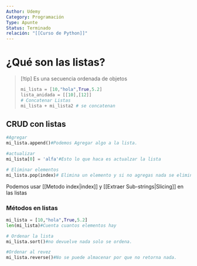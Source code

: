 ```yaml
---
Author: Udemy
Category: Programación
Type: Apunte
Status: Terminado
relación: "[[Curso de Python]]"
---
```

# ¿Qué son las listas?

>[!tip] Es una secuencia ordenada de objetos
>```python
>mi_lista = [10,"hola",True,5.2]
>lista_anidada = [[10],[12]]
># Concatenar Listas
>mi_lista + mi_lista2 # se concatenan
>```

## CRUD con listas

```python
#Agregar
mi_lista.append()#Podemos Agregar algo a la lista.

#actualizar
mi_lista[0] = 'alfa'#Esto lo que haca es actualzar la lista

# Eliminar elementos
mi_lista.pop(index)# Elimina un elemento y si no agregas nada se elimina el ultimo.
```


Podemos usar [[Metodo index|index]] y [[Extraer Sub-strings|Slicing]] en las listas

### Métodos en listas

```python
mi_lista = [10,"hola",True,5.2]
len(mi_lista)#Cuenta cuantos elementos hay

# Ordenar la lista
mi_lista.sort()#no devuelve nada solo se ordena.

#Ordenar al revez
mi_lista.reverse()#No se puede almacenar por que no retorna nada.

```

